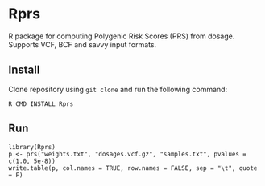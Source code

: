 # Rprs
R package for computing Polygenic Risk Scores (PRS) from dosage.
Supports VCF, BCF and savvy input formats.

## Install
Clone repository using `git clone` and run the following command:
```
R CMD INSTALL Rprs
```

## Run
```
library(Rprs)
p <- prs("weights.txt", "dosages.vcf.gz", "samples.txt", pvalues = c(1.0, 5e-8))
write.table(p, col.names = TRUE, row.names = FALSE, sep = "\t", quote = F)
```

